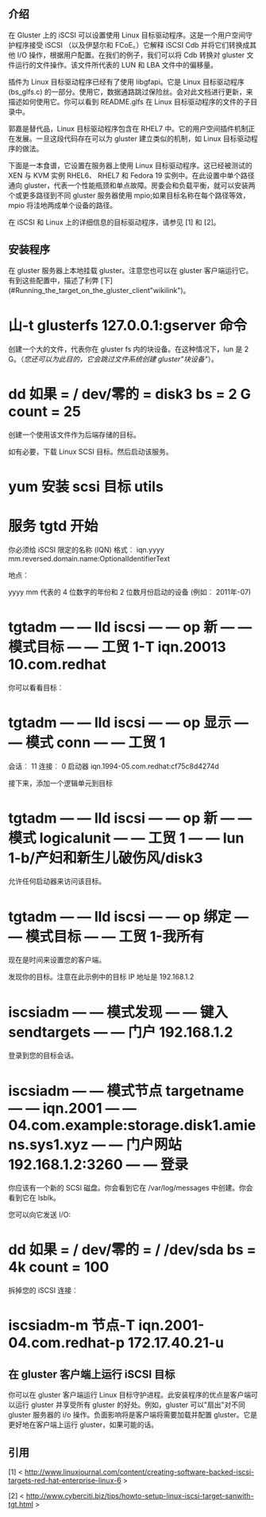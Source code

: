 介绍
------------

在 Gluster 上的 iSCSI 可以设置使用 Linux 目标驱动程序。这是一个用户空间守护程序接受 iSCSI （以及伊瑟尔和 FCoE。）它解释 iSCSI Cdb 并将它们转换成其他 I/O 操作，根据用户配置。在我们的例子，我们可以将 Cdb 转换对 gluster 文件运行的文件操作。该文件所代表的 LUN 和 LBA 文件中的偏移量。


插件为 Linux 目标驱动程序已经有了使用 libgfapi。它是 Linux 目标驱动程序 (bs\_glfs.c) 的一部分。使用它，数据通路跳过保险丝。会对此文档进行更新，来描述如何使用它。你可以看到 README.glfs 在 Linux 目标驱动程序的文件的子目录中。


郭嘉是替代品，Linux 目标驱动程序包含在 RHEL7 中。它的用户空间插件机制正在发展。一旦这段代码存在可以为 gluster 建立类似的机制，如 Linux 目标驱动程序的做法。


下面是一本食谱，它设置在服务器上使用 Linux 目标驱动程序。这已经被测试的 XEN 与 KVM 实例 RHEL6、 RHEL7 和 Fedora 19 实例中。在此设置中单个路径通向 gluster，代表一个性能瓶颈和单点故障。房委会和负载平衡，就可以安装两个或更多路径到不同 gluster 服务器使用 mpio;如果目标名称在每个路径等效，mpio 将洼地两成单个设备的路径。


在 iSCSI 和 Linux 上的详细信息的目标驱动程序，请参见 [1] 和 [2]。

安装程序
-----

在 gluster 服务器上本地挂载 gluster。注意您也可以在 gluster 客户端运行它。有到这些配置中，描述了利弊 [下] (#Running_the_target_on_the_gluster_client"wikilink")。


# 山-t glusterfs 127.0.0.1:gserver 命令

创建一个大的文件，代表你在 gluster fs 内的块设备。在这种情况下，lun 是 2 G。（<i>您还可以为此目的，它会跳过文件系统创建 gluster"块设备"</i>）。


# dd 如果 = / dev/零的 = disk3 bs = 2 G count = 25

创建一个使用该文件作为后端存储的目标。

如有必要，下载 Linux SCSI 目标。然后启动该服务。


# yum 安装 scsi 目标 utils
# 服务 tgtd 开始

你必须给 iSCSI 限定的名称 (IQN) 格式︰ iqn.yyyy mm.reversed.domain.name:OptionalIdentifierText

地点︰

yyyy mm 代表的 4 位数字的年份和 2 位数月份启动的设备 (例如︰ 2011年-07)

# tgtadm — — lld iscsi — — op 新 — — 模式目标 — — 工贸 1-T iqn.20013 10.com.redhat

你可以看看目标︰

# tgtadm — — lld iscsi — — op 显示 — — 模式 conn — — 工贸 1

会话︰ 11 连接︰ 0 启动器 iqn.1994-05.com.redhat:cf75c8d4274d

接下来，添加一个逻辑单元到目标

# tgtadm — — lld iscsi — — op 新 — — 模式 logicalunit — — 工贸 1 — — lun 1-b/产妇和新生儿破伤风/disk3

允许任何启动器来访问该目标。

# tgtadm — — lld iscsi — — op 绑定 — — 模式目标 — — 工贸 1-我所有

现在是时间来设置您的客户端。

发现你的目标。注意在此示例中的目标 IP 地址是 192.168.1.2


# iscsiadm — — 模式发现 — — 键入 sendtargets — — 门户 192.168.1.2

登录到您的目标会话。

# iscsiadm — — 模式节点 targetname — — iqn.2001 — — 04.com.example:storage.disk1.amiens.sys1.xyz — — 门户网站 192.168.1.2:3260 — — 登录

你应该有一个新的 SCSI 磁盘。你会看到它在 /var/log/messages 中创建。你会看到它在 lsblk。


您可以向它发送 I/O:

# dd 如果 = / dev/零的 = / /dev/sda bs = 4k count = 100

拆掉您的 iSCSI 连接︰

# iscsiadm-m 节点-T iqn.2001-04.com.redhat-p 172.17.40.21-u

在 gluster 客户端上运行 iSCSI 目标
----------------------------------------------

你可以在 gluster 客户端运行 Linux 目标守护进程。此安装程序的优点是客户端可以运行 gluster 并享受所有 gluster 的好处。例如，gluster 可以"扇出"对不同 gluster 服务器的 i/o 操作。负面影响将是客户端将需要加载并配置 gluster。它是更好地在客户端上运行 gluster，如果可能的话。


引用
----------

[1] < http://www.linuxjournal.com/content/creating-software-backed-iscsi-targets-red-hat-enterprise-linux-6 >

[2] < http://www.cyberciti.biz/tips/howto-setup-linux-iscsi-target-sanwith-tgt.html >
